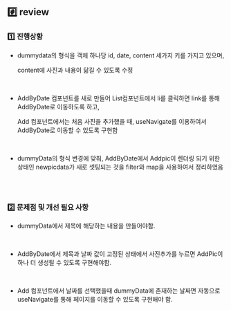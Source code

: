 ## #️⃣ review

### 1️⃣ 진행상황

- dummydata의 형식을 객체 하나당 id, date, content 세가지 키를 가지고 있으며,

  content에 사진과 내용이 닮길 수 있도록 수정

<br>
    
- AddByDate 컴포넌트를 새로 만들어 List컴포넌트에서 li를 클릭하면 link를 통해 AddByDate로 이동하도록 하고,
    
    Add 컴포넌트에서는 처음 사진을 추가했을 때, useNavigate를 이용하여서 AddByDate로 이동할 수 있도록 구현함

<br>
    
- dummyData의 형식 변경에 맞춰,  AddByDate에서 Addpic이 렌더링 되기 위한 상태인 newpicdata가 새로 셋팅되는 것을 filter와 map을 사용하여서 정리하였음
    
<br><br>

### 2️⃣ 문제점 및 개선 필요 사항

- dummyData에서 제목에 해당하는 내용을 만들어야함.

<br>

- AddByDate에서 제목과 날짜 값이 고정된 상태에서 사진추가를 누르면 AddPic이 하나 더 생성될 수 있도록 구현해야함.

<br>

- Add 컴포넌트에서 날짜를 선택했을때 dummyData에 존재하는 날짜면 자동으로 useNavigate를 통해 페이지를 이동할 수 있도록 구현해야 함.
